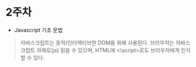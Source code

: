 # 2주차
* Javascript 기초 문법

> 자바스크립트는 동적/인터렉티브한 DOM을 위해 사용된다.
> 브라우저는 자바스크립트 자체로(js) 읽을 수 있으며, HTML에 <\script>로도 브라우저에게 인식할 수 있다.
